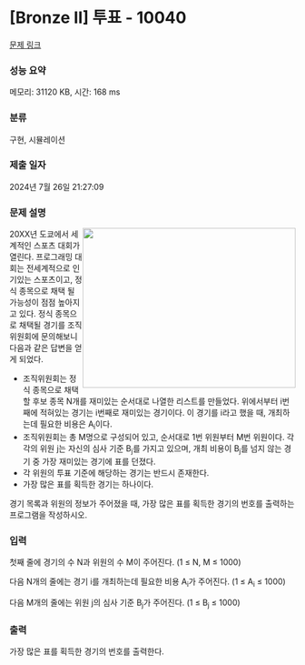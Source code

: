 # [Bronze II] 투표 - 10040 

[문제 링크](https://www.acmicpc.net/problem/10040) 

### 성능 요약

메모리: 31120 KB, 시간: 168 ms

### 분류

구현, 시뮬레이션

### 제출 일자

2024년 7월 26일 21:27:09

### 문제 설명

<p><img alt="" src="https://www.acmicpc.net/upload/images/vote.jpg" style="float:right; height:281px; width:375px">20XX년 도쿄에서 세계적인 스포츠 대회가 열린다. 프로그래밍 대회는 전세계적으로 인기있는 스포츠이고, 정식 종목으로 채택 될 가능성이 점점 높아지고 있다. 정식 종목으로 채택될 경기를 조직위원회에 문의해보니 다음과 같은 답변을 얻게 되었다.</p>

<ul>
	<li>조직위원회는 정식 종목으로 채택할 후보 종목 N개를 재미있는 순서대로 나열한 리스트를 만들었다. 위에서부터 i번째에 적혀있는 경기는 i번째로 재미있는 경기이다. 이 경기를 i라고 했을 때, 개최하는데 필요한 비용은 A<sub>i</sub>이다.</li>
	<li>조직위원회는 총 M명으로 구성되어 있고, 순서대로 1번 위원부터 M번 위원이다. 각각의 위원 j는 자신의 심사 기준 B<sub>j</sub>를 가지고 있으며, 개최 비용이 B<sub>j</sub>를 넘지 않는 경기 중 가장 재미있는 경기에 표를 던졌다.</li>
	<li>각 위원의 투표 기준에 해당하는 경기는 반드시 존재한다.</li>
	<li>가장 많은 표를 획득한 경기는 하나이다.</li>
</ul>

<p>경기 목록과 위원의 정보가 주어졌을 때, 가장 많은 표를 획득한 경기의 번호를 출력하는 프로그램을 작성하시오.</p>

### 입력 

 <p>첫째 줄에 경기의 수 N과 위원의 수 M이 주어진다. (1 ≤ N, M ≤ 1000)</p>

<p>다음 N개의 줄에는 경기 i를 개최하는데 필요한 비용 A<sub>i</sub>가 주어진다. (1 ≤ A<sub>i</sub> ≤ 1000)</p>

<p>다음 M개의 줄에는 위원 j의 심사 기준 B<sub>j</sub>가 주어진다. (1 ≤ B<sub>j</sub> ≤ 1000)</p>

### 출력 

 <p>가장 많은 표를 획득한 경기의 번호를 출력한다.</p>


